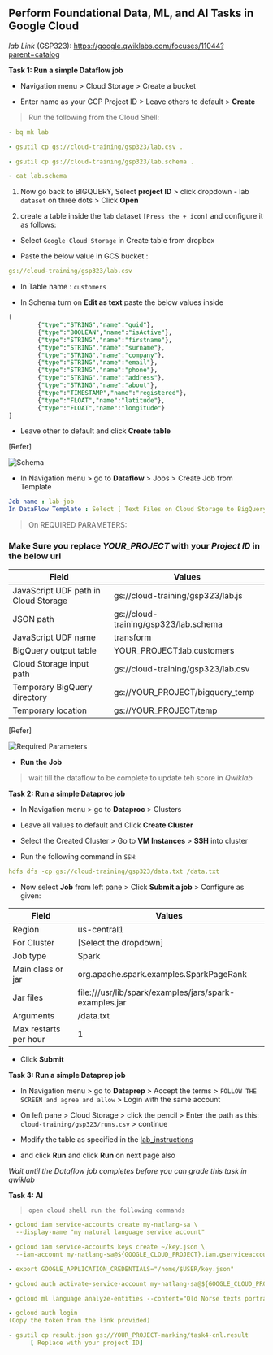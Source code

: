 ## Perform Foundational Data, ML, and AI Tasks in Google Cloud

*lab Link* (GSP323): https://google.qwiklabs.com/focuses/11044?parent=catalog

**Task 1: Run a simple Dataflow job**

* Navigation menu > Cloud Storage > Create a bucket

* Enter name as your GCP Project ID > Leave others to default > **Create**

> Run the following from the Cloud Shell:

```yaml
- bq mk lab

- gsutil cp gs://cloud-training/gsp323/lab.csv .

- gsutil cp gs://cloud-training/gsp323/lab.schema .

- cat lab.schema
```
1. Now go back to BIGQUERY,  Select **project ID** > click dropdown - lab `dataset` on three dots > Click **Open**

2. create a table inside the `lab` dataset `[Press the + icon]` and configure it as follows:

* Select `Google Cloud Storage` in Create table from dropbox

* Paste the below value in GCS bucket :
```yaml
gs://cloud-training/gsp323/lab.csv
```
* In Table name : `customers`

* In Schema turn on **Edit as text** paste the below values inside
```sql
[
        {"type":"STRING","name":"guid"},
        {"type":"BOOLEAN","name":"isActive"},
        {"type":"STRING","name":"firstname"},
        {"type":"STRING","name":"surname"},
        {"type":"STRING","name":"company"},
        {"type":"STRING","name":"email"},
        {"type":"STRING","name":"phone"},
        {"type":"STRING","name":"address"},
        {"type":"STRING","name":"about"},
        {"type":"TIMESTAMP","name":"registered"},
        {"type":"FLOAT","name":"latitude"},
        {"type":"FLOAT","name":"longitude"}
]
```
* Leave other to default and click **Create table**

[Refer]

![Schema](https://user-images.githubusercontent.com/59435839/135756331-23348ee1-ea4e-4223-8be8-020594a3b775.png)


* In Navigation menu > go to **Dataflow** > Jobs > Create Job from Template

```yaml
Job name : lab-job
In DataFlow Template : Select [ Text Files on Cloud Storage to BigQuery ] under "Process Data in Bulk (batch)"
```
> On REQUIRED PARAMETERS: 
### Make Sure you replace *YOUR_PROJECT* with your *Project ID* in the below url

|               Field                   |              Values                    |
|             ---------                 |             --------                   |
| JavaScript UDF path in Cloud Storage  | gs://cloud-training/gsp323/lab.js      |
| JSON path                             |	gs://cloud-training/gsp323/lab.schema  |
| JavaScript UDF name                   |	transform                              |
| BigQuery output table                 |	YOUR_PROJECT:lab.customers             |
| Cloud Storage input path              |	gs://cloud-training/gsp323/lab.csv     |
| Temporary BigQuery directory          |	gs://YOUR_PROJECT/bigquery_temp        |
| Temporary location                    |	gs://YOUR_PROJECT/temp                 |

[Refer]

![Required Parameters](https://user-images.githubusercontent.com/59435839/135757240-fc333c90-d3c9-4809-8389-d12aa3ce8808.png)

* **Run the Job**

> wait till the dataflow to be complete to update teh score in *Qwiklab*

**Task 2: Run a simple Dataproc job**

* In Navigation menu > go to **Dataproc** > Clusters 

* Leave all values to default and Click **Create Cluster**

* Select the Created Cluster > Go to **VM Instances** > **SSH** into cluster

* Run the following command in `SSH`: 

```yaml
hdfs dfs -cp gs://cloud-training/gsp323/data.txt /data.txt
```
* Now select **Job** from left pane > Click **Submit a job** > Configure as given:

|          Field           |                     Values                                 |
|        ---------         |                    --------                                |
| Region	                 |    us-central1                                             |
| For Cluster              |    [Select the dropdown]                                   |
| Job type	               |    Spark                                                   |
| Main class or jar	       |    org.apache.spark.examples.SparkPageRank                 |
| Jar files	               |    file:///usr/lib/spark/examples/jars/spark-examples.jar  |
| Arguments	               |    /data.txt                                               |
| Max restarts per hour    |    1                                                       |

* Click **Submit**

**Task 3: Run a simple Dataprep job**

* In Navigation menu > go to **Dataprep** > Accept the terms > `FOLLOW THE SCREEN and agree and allow` > Login with the same account

* On left pane > Cloud Storage > click the pencil > Enter the path as this: `cloud-training/gsp323/runs.csv` > continue

* Modify the table as specified in the [lab_instructions](https://google.qwiklabs.com/focuses/11044?parent=catalog#:~:text=Perform%20the%20following%20transforms%20to%20ensure%20the%20data%20is%20in%20the%20right%20state)

* and click **Run** and click **Run** on next page also

*Wait until the Dataflow job completes before you can grade this task in qwiklab*

**Task 4: AI**

> `open cloud shell run the following commands`

```yaml
- gcloud iam service-accounts create my-natlang-sa \
  --display-name "my natural language service account"

- gcloud iam service-accounts keys create ~/key.json \
  --iam-account my-natlang-sa@${GOOGLE_CLOUD_PROJECT}.iam.gserviceaccount.com

- export GOOGLE_APPLICATION_CREDENTIALS="/home/$USER/key.json"

- gcloud auth activate-service-account my-natlang-sa@${GOOGLE_CLOUD_PROJECT}.iam.gserviceaccount.com --key-file=$GOOGLE_APPLICATION_CREDENTIALS

- gcloud ml language analyze-entities --content="Old Norse texts portray Odin as one-eyed and long-bearded, frequently wielding a spear named Gungnir and wearing a cloak and a broad hat." > result.json

- gcloud auth login 
(Copy the token from the link provided)

- gsutil cp result.json gs://YOUR_PROJECT-marking/task4-cnl.result
      [ Replace with your project ID]
```